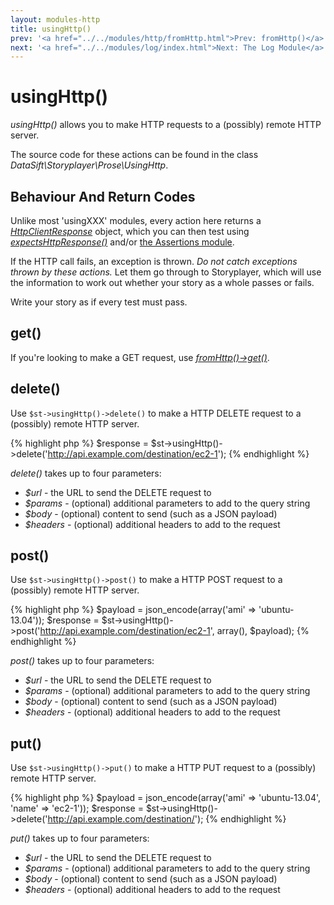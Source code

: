 ```yaml
---
layout: modules-http
title: usingHttp()
prev: '<a href="../../modules/http/fromHttp.html">Prev: fromHttp()</a>'
next: '<a href="../../modules/log/index.html">Next: The Log Module</a>'
---
```


# usingHttp()

_usingHttp()_ allows you to make HTTP requests to a (possibly) remote HTTP server.

The source code for these actions can be found in the class _DataSift\Storyplayer\Prose\UsingHttp_.

## Behaviour And Return Codes

Unlike most 'usingXXX' modules, every action here returns a _[HttpClientResponse](HttpClientResponse.html)_ object, which you can then test using _[expectsHttpResponse()](expectsHttpResponse.html)_ and/or [the Assertions module](../assertions/index.html).

If the HTTP call fails, an exception is thrown. _Do not catch exceptions thrown by these actions._ Let them go through to Storyplayer, which will use the information to work out whether your story as a whole passes or fails.

Write your story as if every test must pass.

## get()

If you're looking to make a GET request, use _[fromHttp()->get()](fromHttp.html#get)_.

## delete()

Use `$st->usingHttp()->delete()` to make a HTTP DELETE request to a (possibly) remote HTTP server.

{% highlight php %}
$response = $st->usingHttp()->delete('http://api.example.com/destination/ec2-1');
{% endhighlight %}

_delete()_ takes up to four parameters:

* _$url_ - the URL to send the DELETE request to
* _$params_ - (optional) additional parameters to add to the query string
* _$body_ - (optional) content to send (such as a JSON payload)
* _$headers_ - (optional) additional headers to add to the request

## post()

Use `$st->usingHttp()->post()` to make a HTTP POST request to a (possibly) remote HTTP server.

{% highlight php %}
$payload = json_encode(array('ami' => 'ubuntu-13.04'));
$response = $st->usingHttp()->post('http://api.example.com/destination/ec2-1', array(), $payload);
{% endhighlight %}

_post()_ takes up to four parameters:

* _$url_ - the URL to send the DELETE request to
* _$params_ - (optional) additional parameters to add to the query string
* _$body_ - (optional) content to send (such as a JSON payload)
* _$headers_ - (optional) additional headers to add to the request

## put()

Use `$st->usingHttp()->put()` to make a HTTP PUT request to a (possibly) remote HTTP server.

{% highlight php %}
$payload = json_encode(array('ami' => 'ubuntu-13.04', 'name' => 'ec2-1'));
$response = $st->usingHttp()->delete('http://api.example.com/destination/');
{% endhighlight %}

_put()_ takes up to four parameters:

* _$url_ - the URL to send the DELETE request to
* _$params_ - (optional) additional parameters to add to the query string
* _$body_ - (optional) content to send (such as a JSON payload)
* _$headers_ - (optional) additional headers to add to the request
